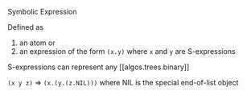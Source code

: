 

Symbolic Expression

Defined as 

1. an atom or
2. an expression of the form `(x.y)` where `x` and `y` are S-expressions

S-expressions can represent any [[algos.trees.binary]]


`(x y z)` => `(x.(y.(z.NIL)))` where NIL is the special end-of-list object